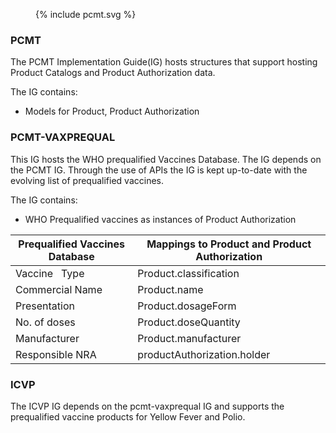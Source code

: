 <figure style = "width:65em">
  {% include pcmt.svg %}
</figure>

### **PCMT**
The PCMT Implementation Guide(IG) hosts structures that support hosting Product Catalogs and Product Authorization data.

The IG contains:
- Models for Product, Product Authorization

### **PCMT-VAXPREQUAL**
This IG hosts the WHO prequalified Vaccines Database. The IG depends on the PCMT IG. Through the use of APIs the IG is kept up-to-date with the evolving list of prequalified vaccines.

The IG contains:
- WHO Prequalified vaccines as instances of Product Authorization

<table><thead>
  <tr>
    <th>Prequalified Vaccines Database</th>
    <th>Mappings to Product and Product Authorization</th>
  </tr></thead>
<tbody>
  <tr>
    <td>Vaccine&nbsp;&nbsp;&nbsp;Type</td>
    <td>Product.classification</td>
  </tr>
  <tr>
    <td>Commercial Name</td>
    <td>Product.name</td>
  </tr>
  <tr>
    <td>Presentation</td>
    <td>Product.dosageForm</td>
  </tr>
  <tr>
    <td>No. of doses</td>
    <td>Product.doseQuantity</td>
  </tr>
  <tr>
    <td>Manufacturer</td>
    <td>Product.manufacturer</td>
  </tr>
  <tr>
    <td>Responsible NRA</td>
    <td>productAuthorization.holder</td>
  </tr>
</tbody>
</table>

### **ICVP**
The ICVP IG depends on the pcmt-vaxprequal IG and supports the prequalified vaccine products for Yellow Fever and Polio.
